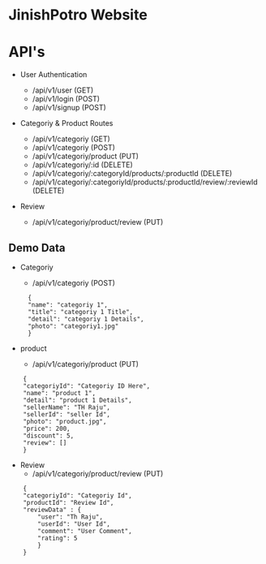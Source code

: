 # JinishPotro Website

# API's

- User Authentication

  - /api/v1/user (GET)
  - /api/v1/login (POST)
  - /api/v1/signup (POST)

- Categoriy & Product Routes

  - /api/v1/categoriy (GET)
  - /api/v1/categoriy (POST)
  - /api/v1/categoriy/product (PUT)
  - /api/v1/categoriy/:id (DELETE)
  - /api/v1/categoriy/:categoryId/products/:productId (DELETE)
  - /api/v1/categoriy/:categoriyId/products/:productId/review/:reviewId (DELETE)

- Review
  - /api/v1/categoriy/product/review (PUT)

## Demo Data

- Categoriy

  - /api/v1/categoriy (POST)

  ```
    {
    "name": "categoriy 1",
    "title": "categoriy 1 Title",
    "detail": "categoriy 1 Details",
    "photo": "categoriy1.jpg"
    }
  ```

- product
  - /api/v1/categoriy/product (PUT)

```
    {
    "categoriyId": "Categoriy ID Here",
    "name": "product 1",
    "detail": "product 1 Details",
    "sellerName": "TH Raju",
    "sellerId": "seller Id",
    "photo": "product.jpg",
    "price": 200,
    "discount": 5,
    "review": []
    }
```

- Review
  - /api/v1/categoriy/product/review (PUT)

```
    {
    "categoriyId": "Categoriy Id",
    "productId": "Review Id",
    "reviewData" : {
        "user": "Th Raju",
        "userId": "User Id",
        "comment": "User Comment",
        "rating": 5
        }
    }
```
